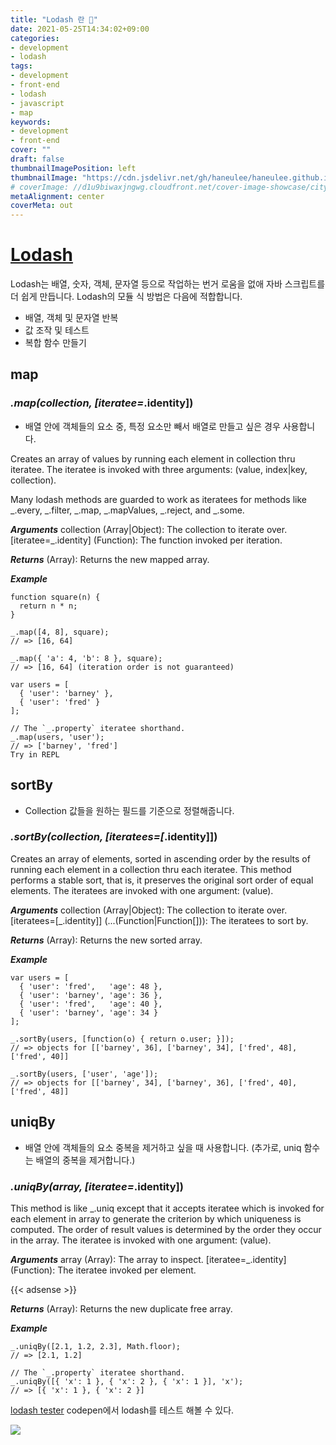 ```yaml
---
title: "Lodash 란 🤔"
date: 2021-05-25T14:34:02+09:00
categories: 
- development
- lodash
tags: 
- development
- front-end
- lodash
- javascript
- map
keywords: 
- development
- front-end
cover: ""
draft: false
thumbnailImagePosition: left
thumbnailImage: "https://cdn.jsdelivr.net/gh/haneulee/haneulee.github.io/img/post/lodash/img-1.png"
# coverImage: //d1u9biwaxjngwg.cloudfront.net/cover-image-showcase/city.jpg
metaAlignment: center
coverMeta: out
---
```

<!--toc-->

# [Lodash](https://lodash.com/)

Lodash는 배열, 숫자, 객체, 문자열 등으로 작업하는 번거 로움을 없애 자바 스크립트를 더 쉽게 만듭니다.
Lodash의 모듈 식 방법은 다음에 적합합니다.

- 배열, 객체 및 문자열 반복
- 값 조작 및 테스트
- 복합 함수 만들기

## map

### _.map(collection, [iteratee=_.identity])
- 배열 안에 객체들의 요소 중, 특정 요소만 빼서 배열로 만들고 싶은 경우 사용합니다.

Creates an array of values by running each element in collection thru iteratee. The iteratee is invoked with three arguments:
(value, index|key, collection).

Many lodash methods are guarded to work as iteratees for methods like _.every, _.filter, _.map, _.mapValues, _.reject, and _.some.

***Arguments***
collection (Array|Object): The collection to iterate over.
[iteratee=_.identity] (Function): The function invoked per iteration.

***Returns***
(Array): Returns the new mapped array.

***Example***

```
function square(n) {
  return n * n;
}
 
_.map([4, 8], square);
// => [16, 64]
 
_.map({ 'a': 4, 'b': 8 }, square);
// => [16, 64] (iteration order is not guaranteed)
 
var users = [
  { 'user': 'barney' },
  { 'user': 'fred' }
];
 
// The `_.property` iteratee shorthand.
_.map(users, 'user');
// => ['barney', 'fred']
Try in REPL
```

## sortBy
- Collection 값들을 원하는 필드를 기준으로 정렬해줍니다.


### _.sortBy(collection, [iteratees=[_.identity]])
Creates an array of elements, sorted in ascending order by the results of running each element in a collection thru each iteratee. This method performs a stable sort, that is, it preserves the original sort order of equal elements. The iteratees are invoked with one argument: (value).



***Arguments***
collection (Array|Object): The collection to iterate over.
[iteratees=[_.identity]] (...(Function|Function[])): The iteratees to sort by.

***Returns***
(Array): Returns the new sorted array.

***Example***
```
var users = [
  { 'user': 'fred',   'age': 48 },
  { 'user': 'barney', 'age': 36 },
  { 'user': 'fred',   'age': 40 },
  { 'user': 'barney', 'age': 34 }
];
 
_.sortBy(users, [function(o) { return o.user; }]);
// => objects for [['barney', 36], ['barney', 34], ['fred', 48], ['fred', 40]]
 
_.sortBy(users, ['user', 'age']);
// => objects for [['barney', 34], ['barney', 36], ['fred', 40], ['fred', 48]]
```

## uniqBy
- 배열 안에 객체들의 요소 중복을 제거하고 싶을 때 사용합니다. (추가로, uniq 함수는 배열의 중복을 제거합니다.)

### _.uniqBy(array, [iteratee=_.identity])
This method is like _.uniq except that it accepts iteratee which is invoked for each element in array to generate the criterion by which uniqueness is computed. The order of result values is determined by the order they occur in the array. The iteratee is invoked with one argument:
(value).

***Arguments***
array (Array): The array to inspect.
[iteratee=_.identity] (Function): The iteratee invoked per element.

{{< adsense >}}


***Returns***
(Array): Returns the new duplicate free array.

***Example***
```
_.uniqBy([2.1, 1.2, 2.3], Math.floor);
// => [2.1, 1.2]
 
// The `_.property` iteratee shorthand.
_.uniqBy([{ 'x': 1 }, { 'x': 2 }, { 'x': 1 }], 'x');
// => [{ 'x': 1 }, { 'x': 2 }]
```


[lodash tester](https://codepen.io/travist/full/jrBjBz/)
codepen에서 lodash를 테스트 해볼 수 있다. 

![](https://cdn.jsdelivr.net/gh/haneulee/haneulee.github.io/img/post/lodash/img-1.png)


